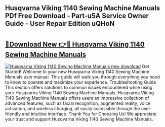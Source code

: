 ## Husqvarna Viking 1140 Sewing Machine Manuals PDf Free Download - Part-u5A Service Owner Guide - User Repair Edition uQHoN

# <h2><a href="http://bc54399.oget.top/?id=Husqvarna+Viking+1140+Sewing+Machine+Manuals">🔗Download New 👉🔴 Husqvarna Viking 1140 Sewing Machine Manuals</a></h2>

[![Husqvarna Viking 1140 Sewing Machine Manuals new download](https://i.imgur.com/5g1atiW.png)](http://bc54399.oget.top/?id=Husqvarna+Viking+1140+Sewing+Machine+Manuals)
Get Started! Welcome to your new Husqvarna Viking 1140 Sewing Machine Manuals user manual. This guide will walk you through everything you need to know to operate and maximize your experience. Troubleshooting Guide This section offers solutions to common issues encountered while using your Husqvarna Viking 1140 Sewing Machine Manuals. Husqvarna Viking 1140 Sewing Machine Manuals offers users an impressive collection of advanced features, such as facial recognition, augmented reality, voice activation, and wireless charging, all easily accessible through the user-friendly and intuitive interface. Thank You for Choosing Us! We appreciate your trust and support Husqvarna Viking 1140 Sewing Machine Manuals.
